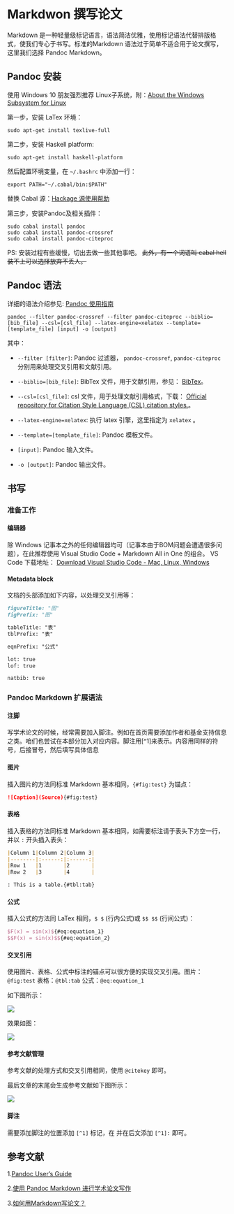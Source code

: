 # Markdwon 撰写论文

Markdown 是一种轻量级标记语言，语法简洁优雅，使用标记语法代替排版格式，使我们专心于书写。标准的Markdown 语法过于简单不适合用于论文撰写，这里我们选择 Pandoc Markdown。

## Pandoc 安装

使用 Windows 10 朋友强烈推荐 Linux子系统，附：[About the Windows Subsystem for Linux](https://docs.microsoft.com/en-us/windows/wsl/install-win10#install-the-windows-subsystem-for-linux)

第一步，安装 LaTex 环境：

```shell
sudo apt-get install texlive-full
```

第二步，安装 Haskell platform:

```shell
sudo apt-get install haskell-platform
```

然后配置环境变量，在 `~/.bashrc` 中添加一行：

```shell
export PATH="~/.cabal/bin:$PATH"
```

替换 Cabal 源：[Hackage 源使用帮助](https://mirrors.ustc.edu.cn/help/hackage.html)

第三步，安装Pandoc及相关插件：

```shell
sudo cabal install pandoc
sudo cabal install pandoc-crossref
sudo cabal install pandoc-citeproc
```

PS: 安装过程有些缓慢，切出去做一些其他事吧。 ~~此外，有一个词语叫 cabal hell 装不上可以选择放弃不丢人。~~

## Pandoc 语法

详细的语法介绍参见: [Pandoc 使用指南](http://www.pandoc.org/MANUAL.html)

```shell
pandoc --filter pandoc-crossref --filter pandoc-citeproc --biblio=[bib_file] --csl=[csl_file] --latex-engine=xelatex --template=[template_file] [input] -o [output]
```

其中：

- `--filter [filter]`: Pandoc 过滤器， `pandoc-crossref`, `pandoc-citeproc` 分别用来处理交叉引用和文献引用。

- `--biblio=[bib_file]`: BibTex 文件，用于文献引用，参见： [BibTex](https://zh.wikipedia.org/wiki/BibTeX)。

- `--csl=[csl_file]`: csl 文件，用于处理文献引用格式，下载： [Official repository for Citation Style Language (CSL) citation styles.](https://github.com/citation-style-language/styles)。

- `--latex-engine=xelatex`: 执行 latex 引擎，这里指定为 `xelatex` 。

- `--template=[template_file]`: Pandoc 模板文件。

- `[input]`: Pandoc 输入文件。

- `-o [output]`: Pandoc 输出文件。

## 书写

### 准备工作

#### 编辑器

除 Windows 记事本之外的任何编辑器均可（记事本由于BOM问题会遭遇很多问题），在此推荐使用 Visual Studio Code + Markdown All in One 的组合。 VS Code 下载地址： [Download Visual Studio Code - Mac, Linux, Windows](https://www.google.com.hk/url?sa=t&rct=j&q=&esrc=s&source=web&cd=2&cad=rja&uact=8&ved=0ahUKEwimrKjd36zYAhXCGpQKHRszBKEQFggzMAE&url=%68%74%74%70%73%3a%2f%2f%63%6f%64%65%2e%76%69%73%75%61%6c%73%74%75%64%69%6f%2e%63%6f%6d%2f%64%6f%77%6e%6c%6f%61%64&usg=AOvVaw11fc5fOXYIyxQh75jYLjXg)

#### Metadata block

文档的头部添加如下内容，以处理交叉引用等：

```markdown
figureTitle: "图"
figPrefix: "图"

tableTitle: "表"
tblPrefix: "表"

eqnPrefix: "公式"

lot: true
lof: true

natbib: true
```

### Pandoc Markdown 扩展语法

#### 注脚

写学术论文的时候，经常需要加入脚注。例如在首页需要添加作者和基金支持信息之类。咱们也尝试在本部分加入对应内容。脚注用[^1]来表示。内容用同样的符号，后接冒号，然后填写具体信息

#### 图片

插入图片的方法同标准 Markdown 基本相同，`{#fig:test}` 为锚点：

```markdown
![Caption](Source){#fig:test}
```

#### 表格

插入表格的方法同标准 Markdown 基本相同，如需要标注请于表头下方空一行，并以 `:` 开头插入表头：

```markdown
|Column 1|Column 2|Column 3|
|--------|:------:|:------:|
|Row 1   |1       |2       |
|Row 2   |3       |4       |

: This is a table.{#tbl:tab}
```

#### 公式

插入公式的方法同 LaTex 相同，`$ $` (行内公式)或 `$$ $$` (行间公式)：

```latex
$F(x) = sin(x)${#eq:equation_1}
$$F(x) = sin(x)$${#eq:equation_2}
```

#### 交叉引用

使用图片、表格、公式中标注的锚点可以很方便的实现交叉引用。图片：`@fig:test` 表格：`@tbl:tab` 公式：`@eq:equation_1`

如下图所示：

![](./1.png)

效果如图：

![](./2.png)

#### 参考文献管理

参考文献的处理方式和交叉引用相同，使用 `@citekey` 即可。

最后文章的末尾会生成参考文献如下图所示：

![](./4.png)

#### 脚注

需要添加脚注的位置添加 `[^1]` 标记，在 并在后文添加 `[^1]:` 即可。

## 参考文献

1.[Pandoc User’s Guide](http://www.pandoc.org/MANUAL.html)

2.[使用 Pandoc Markdown 进行学术论文写作](www.zale.site/articles/2016/05/Academia-Writing-Using-Markdown-and-Pandoc.html)

3.[如何用Markdown写论文？](http://blog.sciencenet.cn/home.php?mod=space&uid=377709&do=blog&id=1088215)